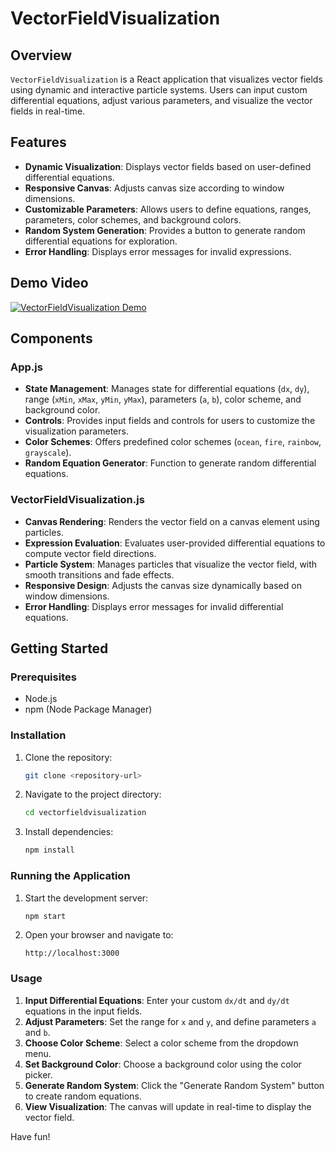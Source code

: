 # VectorFieldVisualization

## Overview
`VectorFieldVisualization` is a React application that visualizes vector fields using dynamic and interactive particle systems. Users can input custom differential equations, adjust various parameters, and visualize the vector fields in real-time.

## Features
- **Dynamic Visualization**: Displays vector fields based on user-defined differential equations.
- **Responsive Canvas**: Adjusts canvas size according to window dimensions.
- **Customizable Parameters**: Allows users to define equations, ranges, parameters, color schemes, and background colors.
- **Random System Generation**: Provides a button to generate random differential equations for exploration.
- **Error Handling**: Displays error messages for invalid expressions.


## Demo Video
[![VectorFieldVisualization Demo](https://img.youtube.com/vi/Feqr2ahexO4/0.jpg)](https://www.youtube.com/watch?v=Feqr2ahexO4)

## Components
### App.js
- **State Management**: Manages state for differential equations (`dx`, `dy`), range (`xMin`, `xMax`, `yMin`, `yMax`), parameters (`a`, `b`), color scheme, and background color.
- **Controls**: Provides input fields and controls for users to customize the visualization parameters.
- **Color Schemes**: Offers predefined color schemes (`ocean`, `fire`, `rainbow`, `grayscale`).
- **Random Equation Generator**: Function to generate random differential equations.

### VectorFieldVisualization.js
- **Canvas Rendering**: Renders the vector field on a canvas element using particles.
- **Expression Evaluation**: Evaluates user-provided differential equations to compute vector field directions.
- **Particle System**: Manages particles that visualize the vector field, with smooth transitions and fade effects.
- **Responsive Design**: Adjusts the canvas size dynamically based on window dimensions.
- **Error Handling**: Displays error messages for invalid differential equations.

## Getting Started
### Prerequisites
- Node.js
- npm (Node Package Manager)

### Installation
1. Clone the repository:
   ```bash
   git clone <repository-url>
   ```
2. Navigate to the project directory:
   ```bash
   cd vectorfieldvisualization
   ```
3. Install dependencies:
   ```bash
   npm install
   ```

### Running the Application
1. Start the development server:
   ```bash
   npm start
   ```
2. Open your browser and navigate to:
   ```
   http://localhost:3000
   ```

### Usage
1. **Input Differential Equations**: Enter your custom `dx/dt` and `dy/dt` equations in the input fields.
2. **Adjust Parameters**: Set the range for `x` and `y`, and define parameters `a` and `b`.
3. **Choose Color Scheme**: Select a color scheme from the dropdown menu.
4. **Set Background Color**: Choose a background color using the color picker.
5. **Generate Random System**: Click the "Generate Random System" button to create random equations.
6. **View Visualization**: The canvas will update in real-time to display the vector field.

Have fun!